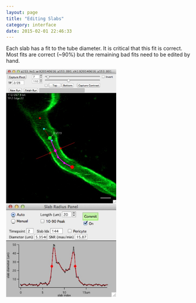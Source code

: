 ```yaml
---
layout: page
title: "Editing Slabs"
category: interface
date: 2015-02-01 22:46:33
---
```


Each slab has a fit to the tube diameter. It is critical that this fit is correct. Most fits are correct (~90%) but the remaining bad fits need to be edited by hand.  

<IMG SRC="../images/edit_slab_example1.jpg" ALIGN="LEFT" WIDTH="300">

&nbsp;&nbsp;&nbsp;  

<IMG SRC="../images/edit_slab_example_2.jpg" ALIGN="LEFT" WIDTH="300">

